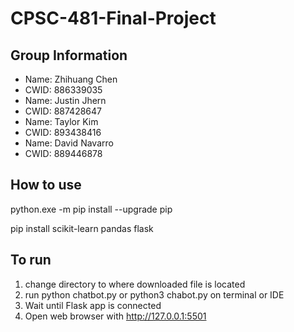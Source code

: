 # CPSC-481-Final-Project

## Group Information
* Name: Zhihuang Chen 
* CWID: 886339035
* Name: Justin Jhern
* CWID: 887428647
* Name: Taylor Kim
* CWID: 893438416
* Name: David Navarro
* CWID: 889446878



## How to use
python.exe -m pip install --upgrade pip

pip install scikit-learn pandas flask

## To run
1. change directory to where downloaded file is located
2. run python chatbot.py or python3 chabot.py on terminal or IDE
3. Wait until Flask app is connected
4. Open web browser with http://127.0.0.1:5501


